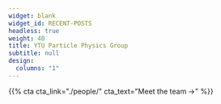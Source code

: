 ```yaml
---
widget: blank
widget_id: RECENT-POSTS
headless: true
weight: 40
title: YTU Particle Physics Group
subtitle: null
design:
  columns: "1"
---
```


{{% cta cta_link="./people/" cta_text="Meet the team →" %}}
